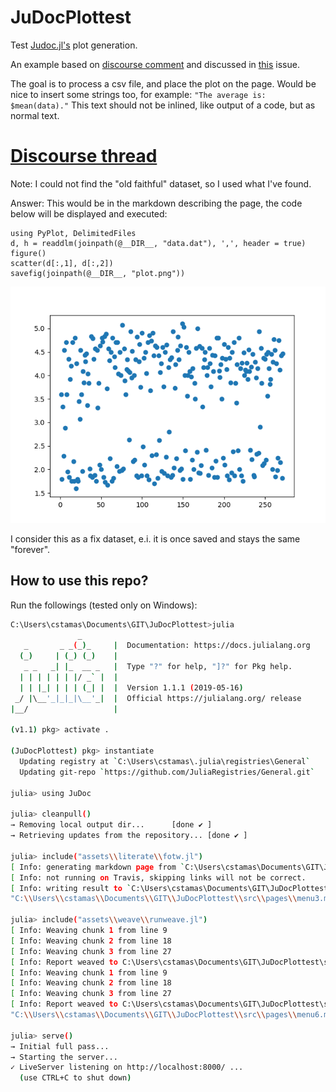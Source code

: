 # JuDocPlottest
Test [Judoc.jl's](https://github.com/tlienart/JuDoc.jl) plot generation.

An example based on [discourse comment](https://discourse.julialang.org/t/ann-judoc-jl-a-static-site-generator-in-julia/23693/15) and discussed in [this]() issue.

The goal is to process a csv file, and place the plot on the page.
Would be nice to insert some strings too, for example: `"The average is: $mean(data)."`
This text should not be inlined, like output of a code, but as normal text.

# [Discourse thread](https://discourse.julialang.org/t/ann-judoc-jl-a-static-site-generator-in-julia/23693/14)

Note: I could not find the "old faithful" dataset, so I used what I've found.

Answer:
This would be in the markdown describing the page, the code below will be displayed and executed:

```julia:oldfaithful/plt
using PyPlot, DelimitedFiles
d, h = readdlm(joinpath(@__DIR__, "data.dat"), ',', header = true)
figure()
scatter(d[:,1], d[:,2])
savefig(joinpath(@__DIR__, "plot.png"))
```

![the plot](/assets/oldfaithful/plot.png)


I consider this as a fix dataset, e.i. it is once saved and stays the same "forever".

## How to use this repo?

Run the followings (tested only on Windows):
```bash
C:\Users\cstamas\Documents\GIT\JuDocPlottest>julia
               _
   _       _ _(_)_     |  Documentation: https://docs.julialang.org
  (_)     | (_) (_)    |
   _ _   _| |_  __ _   |  Type "?" for help, "]?" for Pkg help.
  | | | | | | |/ _` |  |
  | | |_| | | | (_| |  |  Version 1.1.1 (2019-05-16)
 _/ |\__'_|_|_|\__'_|  |  Official https://julialang.org/ release
|__/                   |

(v1.1) pkg> activate .

(JuDocPlottest) pkg> instantiate
  Updating registry at `C:\Users\cstamas\.julia\registries\General`
  Updating git-repo `https://github.com/JuliaRegistries/General.git`

julia> using JuDoc

julia> cleanpull()
→ Removing local output dir...      [done ✔ ]
→ Retrieving updates from the repository... [done ✔ ]

julia> include("assets\\literate\\fotw.jl")
[ Info: generating markdown page from `C:\Users\cstamas\Documents\GIT\JuDocPlottest\assets\literate\fotw.jl`
[ Info: not running on Travis, skipping links will not be correct.
[ Info: writing result to `C:\Users\cstamas\Documents\GIT\JuDocPlottest\src\pages\menu3.md`
"C:\\Users\\cstamas\\Documents\\GIT\\JuDocPlottest\\src\\pages\\menu3.md"

julia> include("assets\\weave\\runweave.jl")
[ Info: Weaving chunk 1 from line 9
[ Info: Weaving chunk 2 from line 18
[ Info: Weaving chunk 3 from line 27
[ Info: Report weaved to C:\Users\cstamas\Documents\GIT\JuDocPlottest\src/pages/menu5.html
[ Info: Weaving chunk 1 from line 9
[ Info: Weaving chunk 2 from line 18
[ Info: Weaving chunk 3 from line 27
[ Info: Report weaved to C:\Users\cstamas\Documents\GIT\JuDocPlottest\src/pages/menu6.md
"C:\\Users\\cstamas\\Documents\\GIT\\JuDocPlottest\\src\\pages\\menu6.md"

julia> serve()
→ Initial full pass...
→ Starting the server...
✓ LiveServer listening on http://localhost:8000/ ...
  (use CTRL+C to shut down)
```
